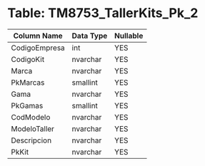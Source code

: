 # Table: TM8753_TallerKits_Pk_2

| Column Name | Data Type | Nullable |
|-------------|-----------|----------|
| CodigoEmpresa | int | YES |
| CodigoKit | nvarchar | YES |
| Marca | nvarchar | YES |
| PkMarcas | smallint | YES |
| Gama | nvarchar | YES |
| PkGamas | smallint | YES |
| CodModelo | nvarchar | YES |
| ModeloTaller | nvarchar | YES |
| Descripcion | nvarchar | YES |
| PkKit | nvarchar | YES |
